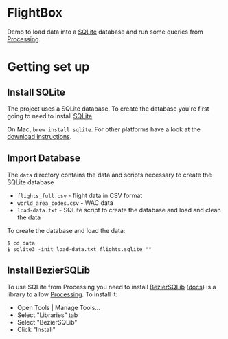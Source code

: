 # FlightBox
Demo to load data into a [SQLite](https://sqlite.org/) database and run some queries from [Processing](https://processing.org).

# Getting set up
## Install SQLite
The project uses a SQLite database. To create the database you're first going to need to install [SQLite](https://sqlite.org/).

On Mac, `brew install sqlite`. For other platforms have a look at the [download instructions](https://www.sqlite.org/download.html).

## Import Database
The `data` directory contains the data and scripts necessary to create the SQLite database
- `flights_full.csv` - flight data in CSV format
- `world_area_codes.csv` - WAC data
- `load-data.txt` - SQLite script to create the database and load and clean the data

To create the database and load the data:

```
$ cd data
$ sqlite3 -init load-data.txt flights.sqlite ""
```

## Install BezierSQLib
To use SQLite from Processing you need to install [BezierSQLib](http://bezier.de/processing/libs/sql/) ([docs](http://bezier.de/processing/libs/sql/)) is a library to allow [Processing](https://processing.org/). To install it:
- Open Tools | Manage Tools...
- Select "Libraries" tab
- Select "BezierSQLib"
- Click "Install"
